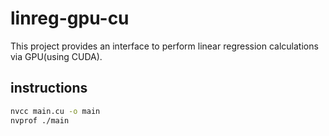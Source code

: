 # linreg-gpu-cu

This project provides an interface to perform linear regression calculations via GPU(using CUDA).

## instructions

```bash
nvcc main.cu -o main
nvprof ./main
```